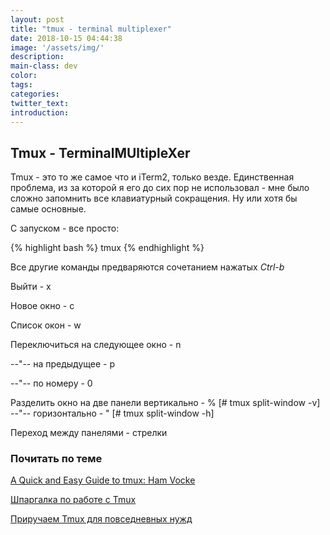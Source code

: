 ```yaml
---
layout: post
title: "tmux - terminal multiplexer"
date: 2018-10-15 04:44:38
image: '/assets/img/'
description:
main-class: dev
color:
tags:
categories:
twitter_text:
introduction:
---
```


## Tmux - TerminalMUltipleXer

Tmux - это то же самое что и iTerm2, только везде. Единственная проблема, из за которой я его 
до сих пор не использовал - мне было сложно запомнить все клавиатурный сокращения. Ну или хотя бы
самые основные.

С запуском - все просто:

{% highlight bash %}
    tmux
{% endhighlight %}

Все другие команды предваряются сочетанием нажатых *Ctrl-b*

Выйти - x

Новое окно - c

Список окон - w

Переключиться на следующее окно - n

--"-- на предыдущее - p

--"-- по номеру - 0

Разделить окно на две панели вертикально - % [# tmux split-window -v]
--"-- горизонтально - " [# tmux split-window -h]

Переход между панелями - стрелки

### Почитать по теме

[A Quick and Easy Guide to tmux: Ham Vocke](https://www.hamvocke.com/blog/a-quick-and-easy-guide-to-tmux/)

[Шпаргалка по работе с Tmux](https://habr.com/post/327630/)

[Приручаем Tmux для повседневных нужд](https://habr.com/post/165437/)